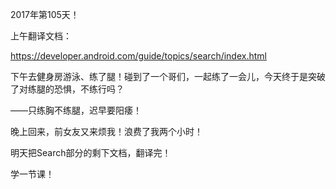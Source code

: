 2017年第105天！

上午翻译文档：

https://developer.android.com/guide/topics/search/index.html

下午去健身房游泳、练了腿！碰到了一个哥们，一起练了一会儿，今天终于是突破了对练腿的恐惧，不练行吗？

——只练胸不练腿，迟早要阳痿！

晚上回来，前女友又来烦我！浪费了我两个小时！

明天把Search部分的剩下文档，翻译完！

学一节课！


